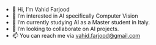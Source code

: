 - 👋 Hi, I’m Vahid Farjood
- 👀 I’m interested in AI specifically Computer Vision
- 🌱 I’m currently studying AI as a Master student in Italy.
- 💞️ I’m looking to collaborate on AI projects.
- 📫 You can reach me via vahid.farjood@gmail.com

<!---
vfarjood/vfarjood is a ✨ special ✨ repository because its `README.md` (this file) appears on your GitHub profile.
You can click the Preview link to take a look at your changes.
--->
